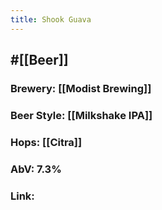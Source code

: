 ```yaml
---
title: Shook Guava
---
```


## #[[Beer]]
### Brewery: [[Modist Brewing]]

### Beer Style: [[Milkshake IPA]]

### Hops: [[Citra]]

### AbV: 7.3%

### Link: 
